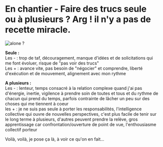# En chantier - Faire des trucs seule ou à plusieurs ? Arg ! il n'y a pas de recette miracle.

![alone ?](https://github.com/Julia-barbelane/reflexions/blob/master/photos/seule-ou-a-plusieur-je-flippe.png)

**Seule :**   
Les - :  trop de taf, découragement, manque d'idées et de solicitations qui me font évoluer, risque de "pas voir des trucs"  
Les + : avance vite, pas besoin de "négocier" et comprendre, liberté d'exécution et de mouvement, alignement avec mon rythme  

**A plusieurs :**   
Les - : lenteur, temps consacré à la relation complexe quand j'ai pas d'énergie, inertie, vigilence à prendre soin de toutes et tous et du rythme de chacun qui prend du temps, parfois contrainte de lâcher un peu sur des choses qui me tiennent à coeur  
les + : je ne suis pas seule à porter les responsabilités, l'intelligence collective qui ouvre de nouvelles perspectives, c'est plus facile de tenir sur le long terme à plusieurs, d'autres peuvent prendre la relève, gros apprentissage car confrontation/ouverture de point de vue, l'enthousiasme collectif porteur  


Voilà, voilà, je pose ça là, à voir ce qu'on en fait...
